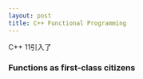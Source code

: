 ```yaml
---
layout: post
title: C++ Functional Programming 
---
```


C++ 11引入了


### Functions as first-class citizens
